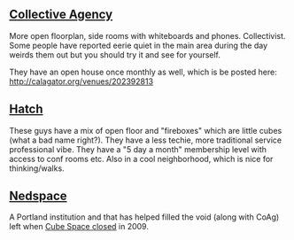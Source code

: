 ## [Collective Agency](http://collectiveagency.co/membership/)

More open floorplan, side rooms with whiteboards and phones. Collectivist. Some people have reported eerie quiet in the main area during the day weirds them out but you should try it and see for yourself.

They have an open house once monthly as well, which is be posted here: http://calagator.org/venues/202392813

## [Hatch](http://www.hatchthefuture.org/join-our-community/individuals/)

These guys have a mix of open floor and "fireboxes" which are little cubes (what a bad name right?). They have a less techie, more traditional service professional vibe. They have a "5 day a month" membership level with access to conf rooms etc. Also in a cool neighborhood, which is nice for thinking/walks.

## [Nedspace](http://nedspace.com/)

A Portland institution and that has helped filled the void (along with CoAg) left when [Cube Space closed](http://gigaom.com/2009/06/09/cubespace-to-close/) in 2009.